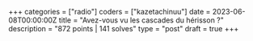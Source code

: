 +++
categories = ["radio"]
coders = ["kazetachinuu"]
date = 2023-06-08T00:00:00Z
title = "Avez-vous vu les cascades du hérisson ?"
description = "872 points | 141 solves"
type = "post"
draft = true
+++